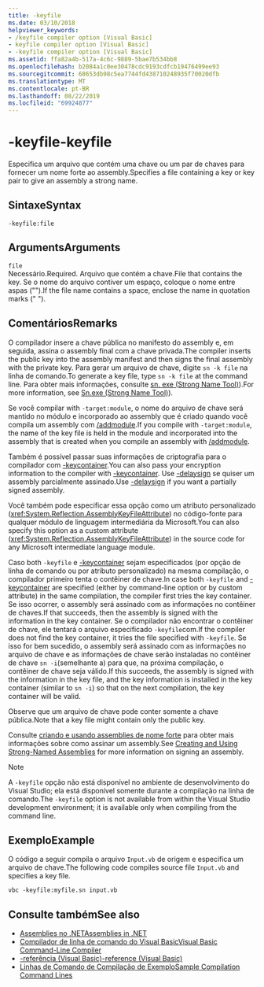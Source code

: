 ```yaml
---
title: -keyfile
ms.date: 03/10/2018
helpviewer_keywords:
- /keyfile compiler option [Visual Basic]
- keyfile compiler option [Visual Basic]
- -keyfile compiler option [Visual Basic]
ms.assetid: ffa82a4b-517a-4c6c-9889-5bae7b534bb8
ms.openlocfilehash: b2084a1c0ee30478cdc9193cdfcb19476499ee93
ms.sourcegitcommit: 68653db98c5ea7744fd438710248935f70020dfb
ms.translationtype: MT
ms.contentlocale: pt-BR
ms.lasthandoff: 08/22/2019
ms.locfileid: "69924877"
---
```

# <a name="-keyfile"></a><span data-ttu-id="3e826-102">-keyfile</span><span class="sxs-lookup"><span data-stu-id="3e826-102">-keyfile</span></span>
<span data-ttu-id="3e826-103">Especifica um arquivo que contém uma chave ou um par de chaves para fornecer um nome forte ao assembly.</span><span class="sxs-lookup"><span data-stu-id="3e826-103">Specifies a file containing a key or key pair to give an assembly a strong name.</span></span>  
  
## <a name="syntax"></a><span data-ttu-id="3e826-104">Sintaxe</span><span class="sxs-lookup"><span data-stu-id="3e826-104">Syntax</span></span>  
  
``` 
-keyfile:file  
```  
  
## <a name="arguments"></a><span data-ttu-id="3e826-105">Arguments</span><span class="sxs-lookup"><span data-stu-id="3e826-105">Arguments</span></span>  
 `file`  
 <span data-ttu-id="3e826-106">Necessário.</span><span class="sxs-lookup"><span data-stu-id="3e826-106">Required.</span></span> <span data-ttu-id="3e826-107">Arquivo que contém a chave.</span><span class="sxs-lookup"><span data-stu-id="3e826-107">File that contains the key.</span></span> <span data-ttu-id="3e826-108">Se o nome do arquivo contiver um espaço, coloque o nome entre aspas ("").</span><span class="sxs-lookup"><span data-stu-id="3e826-108">If the file name contains a space, enclose the name in quotation marks (" ").</span></span>  
  
## <a name="remarks"></a><span data-ttu-id="3e826-109">Comentários</span><span class="sxs-lookup"><span data-stu-id="3e826-109">Remarks</span></span>  
 <span data-ttu-id="3e826-110">O compilador insere a chave pública no manifesto do assembly e, em seguida, assina o assembly final com a chave privada.</span><span class="sxs-lookup"><span data-stu-id="3e826-110">The compiler inserts the public key into the assembly manifest and then signs the final assembly with the private key.</span></span> <span data-ttu-id="3e826-111">Para gerar um arquivo de chave, digite `sn -k file` na linha de comando.</span><span class="sxs-lookup"><span data-stu-id="3e826-111">To generate a key file, type `sn -k file` at the command line.</span></span> <span data-ttu-id="3e826-112">Para obter mais informações, consulte [sn. exe (Strong Name Tool)](../../../framework/tools/sn-exe-strong-name-tool.md)).</span><span class="sxs-lookup"><span data-stu-id="3e826-112">For more information, see [Sn.exe (Strong Name Tool)](../../../framework/tools/sn-exe-strong-name-tool.md)).</span></span>  
  
 <span data-ttu-id="3e826-113">Se você compilar with `-target:module`, o nome do arquivo de chave será mantido no módulo e incorporado ao assembly que é criado quando você compila um assembly com [/addmodule](../../../visual-basic/reference/command-line-compiler/addmodule.md).</span><span class="sxs-lookup"><span data-stu-id="3e826-113">If you compile with `-target:module`, the name of the key file is held in the module and incorporated into the assembly that is created when you compile an assembly with [/addmodule](../../../visual-basic/reference/command-line-compiler/addmodule.md).</span></span>  
  
 <span data-ttu-id="3e826-114">Também é possível passar suas informações de criptografia para o compilador com [-keycontainer](../../../visual-basic/reference/command-line-compiler/keycontainer.md).</span><span class="sxs-lookup"><span data-stu-id="3e826-114">You can also pass your encryption information to the compiler with [-keycontainer](../../../visual-basic/reference/command-line-compiler/keycontainer.md).</span></span> <span data-ttu-id="3e826-115">Use [-delaysign](../../../visual-basic/reference/command-line-compiler/delaysign.md) se quiser um assembly parcialmente assinado.</span><span class="sxs-lookup"><span data-stu-id="3e826-115">Use [-delaysign](../../../visual-basic/reference/command-line-compiler/delaysign.md) if you want a partially signed assembly.</span></span>  
  
 <span data-ttu-id="3e826-116">Você também pode especificar essa opção como um atributo personalizado (<xref:System.Reflection.AssemblyKeyFileAttribute>) no código-fonte para qualquer módulo de linguagem intermediária da Microsoft.</span><span class="sxs-lookup"><span data-stu-id="3e826-116">You can also specify this option as a custom attribute (<xref:System.Reflection.AssemblyKeyFileAttribute>) in the source code for any Microsoft intermediate language module.</span></span>  
  
 <span data-ttu-id="3e826-117">Caso both `-keyfile` e [-keycontainer](../../../visual-basic/reference/command-line-compiler/keycontainer.md) sejam especificados (por opção de linha de comando ou por atributo personalizado) na mesma compilação, o compilador primeiro tenta o contêiner de chave.</span><span class="sxs-lookup"><span data-stu-id="3e826-117">In case both `-keyfile` and [-keycontainer](../../../visual-basic/reference/command-line-compiler/keycontainer.md) are specified (either by command-line option or by custom attribute) in the same compilation, the compiler first tries the key container.</span></span> <span data-ttu-id="3e826-118">Se isso ocorrer, o assembly será assinado com as informações no contêiner de chaves.</span><span class="sxs-lookup"><span data-stu-id="3e826-118">If that succeeds, then the assembly is signed with the information in the key container.</span></span> <span data-ttu-id="3e826-119">Se o compilador não encontrar o contêiner de chave, ele tentará o arquivo especificado `-keyfile`com.</span><span class="sxs-lookup"><span data-stu-id="3e826-119">If the compiler does not find the key container, it tries the file specified with `-keyfile`.</span></span> <span data-ttu-id="3e826-120">Se isso for bem sucedido, o assembly será assinado com as informações no arquivo de chave e as informações de chave serão instaladas no contêiner de chave `sn -i`(semelhante a) para que, na próxima compilação, o contêiner de chave seja válido.</span><span class="sxs-lookup"><span data-stu-id="3e826-120">If this succeeds, the assembly is signed with the information in the key file, and the key information is installed in the key container (similar to `sn -i`) so that on the next compilation, the key container will be valid.</span></span>  
  
 <span data-ttu-id="3e826-121">Observe que um arquivo de chave pode conter somente a chave pública.</span><span class="sxs-lookup"><span data-stu-id="3e826-121">Note that a key file might contain only the public key.</span></span>  
  
 <span data-ttu-id="3e826-122">Consulte [criando e usando assemblies de nome forte](../../../framework/app-domains/create-and-use-strong-named-assemblies.md) para obter mais informações sobre como assinar um assembly.</span><span class="sxs-lookup"><span data-stu-id="3e826-122">See [Creating and Using Strong-Named Assemblies](../../../framework/app-domains/create-and-use-strong-named-assemblies.md) for more information on signing an assembly.</span></span>  
  
> [!NOTE]
> <span data-ttu-id="3e826-123">A `-keyfile` opção não está disponível no ambiente de desenvolvimento do Visual Studio; ela está disponível somente durante a compilação na linha de comando.</span><span class="sxs-lookup"><span data-stu-id="3e826-123">The `-keyfile` option is not available from within the Visual Studio development environment; it is available only when compiling from the command line.</span></span>  
  
## <a name="example"></a><span data-ttu-id="3e826-124">Exemplo</span><span class="sxs-lookup"><span data-stu-id="3e826-124">Example</span></span>  
 <span data-ttu-id="3e826-125">O código a seguir compila o arquivo `Input.vb` de origem e especifica um arquivo de chave.</span><span class="sxs-lookup"><span data-stu-id="3e826-125">The following code compiles source file `Input.vb` and specifies a key file.</span></span>  
  
```console  
vbc -keyfile:myfile.sn input.vb  
```  
  
## <a name="see-also"></a><span data-ttu-id="3e826-126">Consulte também</span><span class="sxs-lookup"><span data-stu-id="3e826-126">See also</span></span>

- [<span data-ttu-id="3e826-127">Assemblies no .NET</span><span class="sxs-lookup"><span data-stu-id="3e826-127">Assemblies in .NET</span></span>](../../../standard/assembly/index.md)
- [<span data-ttu-id="3e826-128">Compilador de linha de comando do Visual Basic</span><span class="sxs-lookup"><span data-stu-id="3e826-128">Visual Basic Command-Line Compiler</span></span>](../../../visual-basic/reference/command-line-compiler/index.md)
- [<span data-ttu-id="3e826-129">-referência (Visual Basic)</span><span class="sxs-lookup"><span data-stu-id="3e826-129">-reference (Visual Basic)</span></span>](../../../visual-basic/reference/command-line-compiler/reference.md)
- [<span data-ttu-id="3e826-130">Linhas de Comando de Compilação de Exemplo</span><span class="sxs-lookup"><span data-stu-id="3e826-130">Sample Compilation Command Lines</span></span>](../../../visual-basic/reference/command-line-compiler/sample-compilation-command-lines.md)
